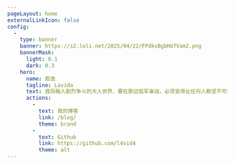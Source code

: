 ```yaml
---
pageLayout: home
externalLinkIcon: false
config:
  -
    type: banner
    banner: https://s2.loli.net/2025/04/22/FPdksBgbHU7Vam2.png
    bannerMask:
      light: 0.1
      dark: 0.3
    hero:
      name: 郎逸
      tagline: Lavida
      text: 我将融入剧烈争斗的大人世界，要在那边孤军奋战，必须变得比任何人都坚不可摧。
      actions:
        -
          text: 我的博客
          link: /blog/
          theme: brand
        -
          text: Github
          link: https://github.com/l4vid4
          theme: alt
---
```

